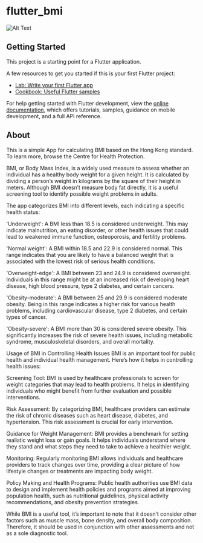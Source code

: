 # flutter_bmi

![Alt Text](https://i.ibb.co/p3qMyjR/flutter-BMI.gif)

## Getting Started

This project is a starting point for a Flutter application.

A few resources to get you started if this is your first Flutter project:

- [Lab: Write your first Flutter app](https://docs.flutter.dev/get-started/codelab)
- [Cookbook: Useful Flutter samples](https://docs.flutter.dev/cookbook)

For help getting started with Flutter development, view the
[online documentation](https://docs.flutter.dev/), which offers tutorials,
samples, guidance on mobile development, and a full API reference.

## About
This is a simple App for calculating BMI based on the Hong Kong standard. To learn more, browse the Centre for Health Protection.

BMI, or Body Mass Index, is a widely used measure to assess whether an individual has a healthy body weight for a given height. It is calculated by dividing a person’s weight in kilograms by the square of their height in meters. Although BMI doesn’t measure body fat directly, it is a useful screening tool to identify possible weight problems in adults.

The app categorizes BMI into different levels, each indicating a specific health status:

'Underweight': A BMI less than 18.5 is considered underweight. This may indicate malnutrition, an eating disorder, or other health issues that could lead to weakened immune function, osteoporosis, and fertility problems.

'Normal weight': A BMI within 18.5 and 22.9 is considered normal. This range indicates that you are likely to have a balanced weight that is associated with the lowest risk of serious health conditions.

'Overweight-edge': A BMI between 23 and 24.9 is considered overweight. Individuals in this range might be at an increased risk of developing heart disease, high blood pressure, type 2 diabetes, and certain cancers.

'Obesity-moderate': A BMI between 25 and 29.9 is considered moderate obesity. Being in this range indicates a higher risk for various health problems, including cardiovascular disease, type 2 diabetes, and certain types of cancer.

'Obesity-severe': A BMI more than 30 is considered severe obesity. This significantly increases the risk of severe health issues, including metabolic syndrome, musculoskeletal disorders, and overall mortality.

Usage of BMI in Controlling Health Issues
BMI is an important tool for public health and individual health management. Here’s how it helps in controlling health issues:

Screening Tool: BMI is used by healthcare professionals to screen for weight categories that may lead to health problems. It helps in identifying individuals who might benefit from further evaluation and possible interventions.

Risk Assessment: By categorizing BMI, healthcare providers can estimate the risk of chronic diseases such as heart disease, diabetes, and hypertension. This risk assessment is crucial for early intervention.

Guidance for Weight Management: BMI provides a benchmark for setting realistic weight loss or gain goals. It helps individuals understand where they stand and what steps they need to take to achieve a healthier weight.

Monitoring: Regularly monitoring BMI allows individuals and healthcare providers to track changes over time, providing a clear picture of how lifestyle changes or treatments are impacting body weight.

Policy Making and Health Programs: Public health authorities use BMI data to design and implement health policies and programs aimed at improving population health, such as nutritional guidelines, physical activity recommendations, and obesity prevention strategies.

While BMI is a useful tool, it’s important to note that it doesn’t consider other factors such as muscle mass, bone density, and overall body composition. Therefore, it should be used in conjunction with other assessments and not as a sole diagnostic tool.
